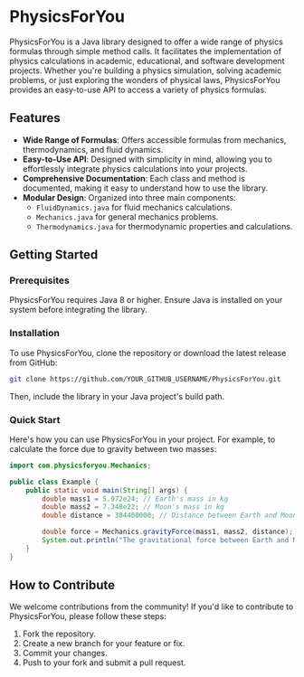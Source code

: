 
# PhysicsForYou

PhysicsForYou is a Java library designed to offer a wide range of physics formulas through simple method calls. It facilitates the implementation of physics calculations in academic, educational, and software development projects. Whether you're building a physics simulation, solving academic problems, or just exploring the wonders of physical laws, PhysicsForYou provides an easy-to-use API to access a variety of physics formulas.

## Features

- **Wide Range of Formulas**: Offers accessible formulas from mechanics, thermodynamics, and fluid dynamics.
- **Easy-to-Use API**: Designed with simplicity in mind, allowing you to effortlessly integrate physics calculations into your projects.
- **Comprehensive Documentation**: Each class and method is documented, making it easy to understand how to use the library.
- **Modular Design**: Organized into three main components:
  - `FluidDynamics.java` for fluid mechanics calculations.
  - `Mechanics.java` for general mechanics problems.
  - `Thermodynamics.java` for thermodynamic properties and calculations.

## Getting Started

### Prerequisites

PhysicsForYou requires Java 8 or higher. Ensure Java is installed on your system before integrating the library.

### Installation

To use PhysicsForYou, clone the repository or download the latest release from GitHub:

```bash
git clone https://github.com/YOUR_GITHUB_USERNAME/PhysicsForYou.git
```

Then, include the library in your Java project's build path.

### Quick Start

Here's how you can use PhysicsForYou in your project. For example, to calculate the force due to gravity between two masses:

```java
import com.physicsforyou.Mechanics;

public class Example {
    public static void main(String[] args) {
        double mass1 = 5.972e24; // Earth's mass in kg
        double mass2 = 7.348e22; // Moon's mass in kg
        double distance = 384400000; // Distance between Earth and Moon in meters

        double force = Mechanics.gravityForce(mass1, mass2, distance);
        System.out.println("The gravitational force between Earth and Moon is: " + force + " N");
    }
}
```

## How to Contribute

We welcome contributions from the community! If you'd like to contribute to PhysicsForYou, please follow these steps:

1. Fork the repository.
2. Create a new branch for your feature or fix.
3. Commit your changes.
4. Push to your fork and submit a pull request.
